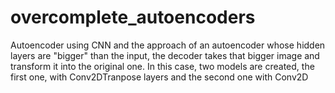 # overcomplete_autoencoders
Autoencoder using CNN and the approach of an autoencoder whose hidden layers are "bigger" than the input, the decoder takes that bigger image and transform it into the original one. In this case, two models are created, the first one, with Conv2DTranpose layers and the second one with Conv2D
